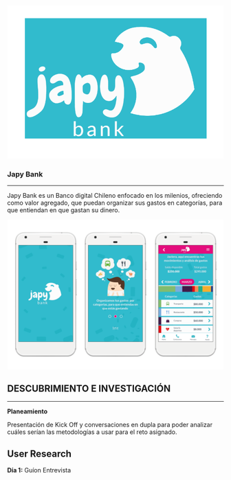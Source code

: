 ![Japy Bank Logo](/imagenes/logo-01.png)

### **Japy Bank**

***
Japy Bank es un Banco digital Chileno enfocado en los milenios, ofreciendo como valor agregado, que puedan organizar sus gastos en categorías, para que entiendan en que gastan su dinero.

![Japy Bank Logo](/imagenes/app-01.png)

## **DESCUBRIMIENTO E INVESTIGACIÓN**
***
**Planeamiento**

Presentación de Kick Off y conversaciones en dupla para poder analizar cuáles serían las metodologías a usar para el reto asignado.

## **User Research**

**Día 1:** Guíon Entrevista



 